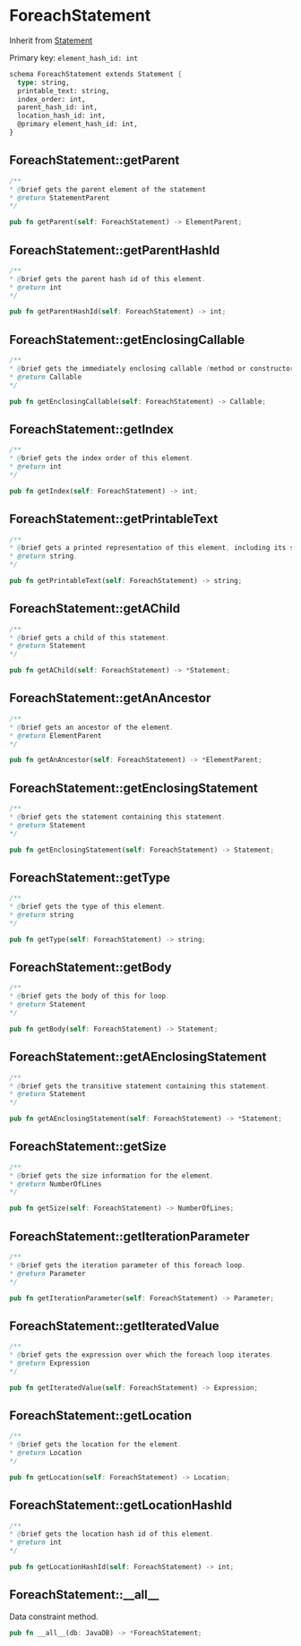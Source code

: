 # ForeachStatement

Inherit from [Statement](./Statement.md)

Primary key: `element_hash_id: int`

```rust
schema ForeachStatement extends Statement {
  type: string,
  printable_text: string,
  index_order: int,
  parent_hash_id: int,
  location_hash_id: int,
  @primary element_hash_id: int,
}
```
## ForeachStatement::getParent

```java
/**
* @brief gets the parent element of the statement
* @return StatementParent 
*/
```
```rust
pub fn getParent(self: ForeachStatement) -> ElementParent;
```
## ForeachStatement::getParentHashId

```java
/**
* @brief gets the parent hash id of this element.
* @return int
*/
```
```rust
pub fn getParentHashId(self: ForeachStatement) -> int;
```
## ForeachStatement::getEnclosingCallable

```java
/**
* @brief gets the immediately enclosing callable (method or constructor) whose body contains this statement.
* @return Callable 
*/
```
```rust
pub fn getEnclosingCallable(self: ForeachStatement) -> Callable;
```
## ForeachStatement::getIndex

```java
/**
* @brief gets the index order of this element.
* @return int
*/
```
```rust
pub fn getIndex(self: ForeachStatement) -> int;
```
## ForeachStatement::getPrintableText

```java
/**
* @brief gets a printed representation of this element, including its structure where applicable.
* @return string.
*/
```
```rust
pub fn getPrintableText(self: ForeachStatement) -> string;
```
## ForeachStatement::getAChild

```java
/**
* @brief gets a child of this statement.
* @return Statement 
*/
```
```rust
pub fn getAChild(self: ForeachStatement) -> *Statement;
```
## ForeachStatement::getAnAncestor

```java
/**
* @brief gets an ancestor of the element.
* @return ElementParent 
*/
```
```rust
pub fn getAnAncestor(self: ForeachStatement) -> *ElementParent;
```
## ForeachStatement::getEnclosingStatement

```java
/**
* @brief gets the statement containing this statement.
* @return Statement 
*/
```
```rust
pub fn getEnclosingStatement(self: ForeachStatement) -> Statement;
```
## ForeachStatement::getType

```java
/**
* @brief gets the type of this element.
* @return string
*/
```
```rust
pub fn getType(self: ForeachStatement) -> string;
```
## ForeachStatement::getBody

```java
/**
* @brief gets the body of this for loop.
* @return Statement 
*/
```
```rust
pub fn getBody(self: ForeachStatement) -> Statement;
```
## ForeachStatement::getAEnclosingStatement

```java
/**
* @brief gets the transitive statement containing this statement.
* @return Statement 
*/
```
```rust
pub fn getAEnclosingStatement(self: ForeachStatement) -> *Statement;
```
## ForeachStatement::getSize

```java
/**
* @brief gets the size information for the element.
* @return NumberOfLines
*/
```
```rust
pub fn getSize(self: ForeachStatement) -> NumberOfLines;
```
## ForeachStatement::getIterationParameter

```java
/**
* @brief gets the iteration parameter of this foreach loop.
* @return Parameter 
*/
```
```rust
pub fn getIterationParameter(self: ForeachStatement) -> Parameter;
```
## ForeachStatement::getIteratedValue

```java
/**
* @brief gets the expression over which the foreach loop iterates.
* @return Expression 
*/
```
```rust
pub fn getIteratedValue(self: ForeachStatement) -> Expression;
```
## ForeachStatement::getLocation

```java
/**
* @brief gets the location for the element.
* @return Location
*/
```
```rust
pub fn getLocation(self: ForeachStatement) -> Location;
```
## ForeachStatement::getLocationHashId

```java
/**
* @brief gets the location hash id of this element.
* @return int
*/
```
```rust
pub fn getLocationHashId(self: ForeachStatement) -> int;
```
## ForeachStatement::\_\_all\_\_

Data constraint method.

```rust
pub fn __all__(db: JavaDB) -> *ForeachStatement;
```
